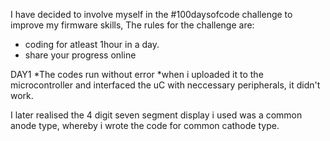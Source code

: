 I have decided to involve myself in the #100daysofcode challenge to improve my firmware skills,
The rules for the challenge are:
* coding for atleast 1hour in a day.
* share your progress online

DAY1
*The codes run without error
*when i uploaded it to the microcontroller and interfaced the uC with neccessary peripherals, it didn't work.

I later realised the 4 digit seven segment display i used was a common anode type, whereby i wrote the code for common cathode type.
